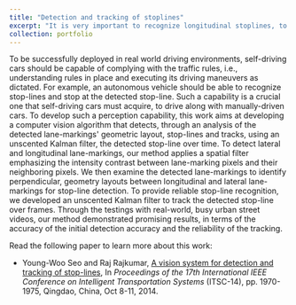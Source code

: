 ```yaml
---
title: "Detection and tracking of stoplines"
excerpt: "It is very important to recognize longitudinal stoplines, to enable self-driving cars to stop where it is required to stop.<br/>![](images/stop-line-detection.png)"
collection: portfolio
---
```


To be successfully deployed in real world driving environments, self-driving cars should be capable of complying with the traffic rules, i.e., understanding rules in place and executing its driving maneuvers as dictated. For example, an autonomous vehicle should be able to recognize stop-lines and stop at the detected stop-line. Such a capability is a crucial one that self-driving cars must acquire, to drive along with manually-driven cars. To develop such a perception capability, this work aims at developing a computer vision algorithm that detects, through an analysis of the detected lane-markings' geometric layout, stop-lines and tracks, using an unscented Kalman filter, the detected stop-line over time. To detect lateral and longitudinal lane-markings, our method applies a spatial filter emphasizing the intensity contrast between lane-marking pixels and their neighboring pixels. We then examine the detected lane-markings to identify perpendicular, geometry layouts between longitudinal and lateral lane-markings for stop-line detection. To provide reliable stop-line recognition, we developed an unscented Kalman filter to track the detected stop-line over frames. Through the testings with real-world, busy urban street videos, our method demonstrated promising results, in terms of the accuracy of the initial detection accuracy and the reliability of the tracking.
 
Read the following paper to learn more about this work: 
* Young-Woo Seo and Raj Rajkumar, [A vision system for detection and tracking of stop-lines](https://ieeexplore.ieee.org/document/6957994/), In *Proceedings of the 17th International IEEE Conference on Intelligent Transportation Systems* (ITSC-14), pp. 1970-1975, Qingdao, China, Oct 8-11, 2014. 
